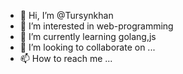 - 👋 Hi, I’m @Tursynkhan
- 👀 I’m interested in web-programming
- 🌱 I’m currently learning golang,js
- 💞️ I’m looking to collaborate on ...
- 📫 How to reach me ...

<!---
Tursynkhan/Tursynkhan is a ✨ special ✨ repository because its `README.md` (this file) appears on your GitHub profile.
You can click the Preview link to take a look at your changes.
--->
